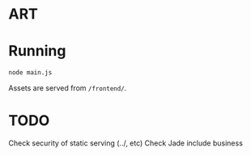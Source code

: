 # ART

# Running

```bash
node main.js
```

Assets are served from `/frontend/`.

# TODO

Check security of static serving (../, etc)
Check Jade include business
